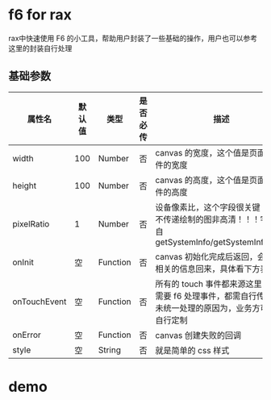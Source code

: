 # f6 for rax

rax中快速使用 F6 的小工具，帮助用户封装了一些基础的操作，用户也可以参考这里的封装自行处理

## 基础参数

| 属性名 | 默认值 | 类型 | 是否必传 | 描述 |
| --- | --- | --- | --- | --- |
| width | 100 | Number | 否 | canvas 的宽度，这个值是页面中组件的宽度 |
| height | 100 | Number | 否 | canvas 的高度，这个值是页面中组件的高度 |
| pixelRatio | 1 | Number | 否 | 设备像素比，这个字段很关键！！！不传递绘制的图非高清！！！字段来自 getSystemInfo/getSystemInfoSync |
| onInit | 空 | Function | 否 | canvas 初始化完成后返回，会携带相关的信息回来，具体看下方表格 |
| onTouchEvent | 空 | Function | 否 | 所有的 touch 事件都来源这里，如果需要 f6 处理事件，都需自行传递，未统一处理的原因为，业务方可能需自行定制 |
| onError | 空 | Function | 否 | canvas 创建失败的回调 |
| style | 空 | String | 否 | 就是简单的 css 样式 |

# demo

